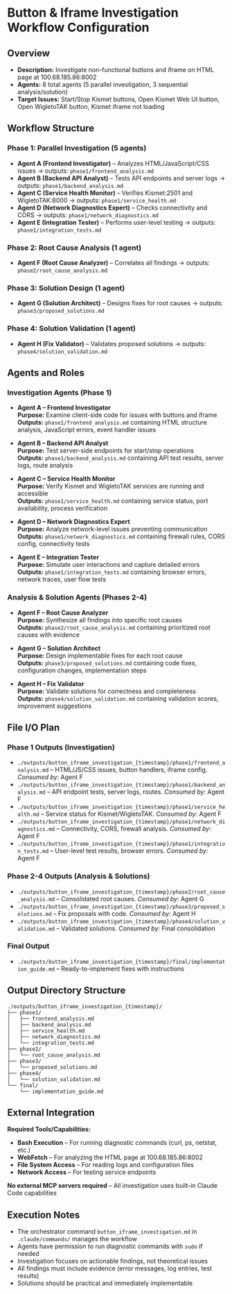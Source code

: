 # Button & Iframe Investigation Workflow Configuration

## Overview
- **Description:** Investigate non-functional buttons and iframe on HTML page at 100.68.185.86:8002
- **Agents:** 8 total agents (5 parallel investigation, 3 sequential analysis/solution)
- **Target Issues:** Start/Stop Kismet buttons, Open Kismet Web UI button, Open WigletoTAK button, Kismet iframe not loading

## Workflow Structure

### Phase 1: Parallel Investigation (5 agents)
- **Agent A (Frontend Investigator)** – Analyzes HTML/JavaScript/CSS issues → outputs: `phase1/frontend_analysis.md`
- **Agent B (Backend API Analyst)** – Tests API endpoints and server logs → outputs: `phase1/backend_analysis.md`
- **Agent C (Service Health Monitor)** – Verifies Kismet:2501 and WigletoTAK:8000 → outputs: `phase1/service_health.md`
- **Agent D (Network Diagnostics Expert)** – Checks connectivity and CORS → outputs: `phase1/network_diagnostics.md`
- **Agent E (Integration Tester)** – Performs user-level testing → outputs: `phase1/integration_tests.md`

### Phase 2: Root Cause Analysis (1 agent)
- **Agent F (Root Cause Analyzer)** – Correlates all findings → outputs: `phase2/root_cause_analysis.md`

### Phase 3: Solution Design (1 agent)
- **Agent G (Solution Architect)** – Designs fixes for root causes → outputs: `phase3/proposed_solutions.md`

### Phase 4: Solution Validation (1 agent)
- **Agent H (Fix Validator)** – Validates proposed solutions → outputs: `phase4/solution_validation.md`

## Agents and Roles

### Investigation Agents (Phase 1)

- **Agent A – Frontend Investigator**  
  **Purpose:** Examine client-side code for issues with buttons and iframe  
  **Outputs:** `phase1/frontend_analysis.md` containing HTML structure analysis, JavaScript errors, event handler issues

- **Agent B – Backend API Analyst**  
  **Purpose:** Test server-side endpoints for start/stop operations  
  **Outputs:** `phase1/backend_analysis.md` containing API test results, server logs, route analysis

- **Agent C – Service Health Monitor**  
  **Purpose:** Verify Kismet and WigletoTAK services are running and accessible  
  **Outputs:** `phase1/service_health.md` containing service status, port availability, process verification

- **Agent D – Network Diagnostics Expert**  
  **Purpose:** Analyze network-level issues preventing communication  
  **Outputs:** `phase1/network_diagnostics.md` containing firewall rules, CORS config, connectivity tests

- **Agent E – Integration Tester**  
  **Purpose:** Simulate user interactions and capture detailed errors  
  **Outputs:** `phase1/integration_tests.md` containing browser errors, network traces, user flow tests

### Analysis & Solution Agents (Phases 2-4)

- **Agent F – Root Cause Analyzer**  
  **Purpose:** Synthesize all findings into specific root causes  
  **Outputs:** `phase2/root_cause_analysis.md` containing prioritized root causes with evidence

- **Agent G – Solution Architect**  
  **Purpose:** Design implementable fixes for each root cause  
  **Outputs:** `phase3/proposed_solutions.md` containing code fixes, configuration changes, implementation steps

- **Agent H – Fix Validator**  
  **Purpose:** Validate solutions for correctness and completeness  
  **Outputs:** `phase4/solution_validation.md` containing validation scores, improvement suggestions

## File I/O Plan

### Phase 1 Outputs (Investigation)
- `./outputs/button_iframe_investigation_{timestamp}/phase1/frontend_analysis.md` – HTML/JS/CSS issues, button handlers, iframe config. *Consumed by:* Agent F
- `./outputs/button_iframe_investigation_{timestamp}/phase1/backend_analysis.md` – API endpoint tests, server logs, routes. *Consumed by:* Agent F  
- `./outputs/button_iframe_investigation_{timestamp}/phase1/service_health.md` – Service status for Kismet/WigletoTAK. *Consumed by:* Agent F
- `./outputs/button_iframe_investigation_{timestamp}/phase1/network_diagnostics.md` – Connectivity, CORS, firewall analysis. *Consumed by:* Agent F
- `./outputs/button_iframe_investigation_{timestamp}/phase1/integration_tests.md` – User-level test results, browser errors. *Consumed by:* Agent F

### Phase 2-4 Outputs (Analysis & Solutions)
- `./outputs/button_iframe_investigation_{timestamp}/phase2/root_cause_analysis.md` – Consolidated root causes. *Consumed by:* Agent G
- `./outputs/button_iframe_investigation_{timestamp}/phase3/proposed_solutions.md` – Fix proposals with code. *Consumed by:* Agent H
- `./outputs/button_iframe_investigation_{timestamp}/phase4/solution_validation.md` – Validated solutions. *Consumed by:* Final consolidation

### Final Output
- `./outputs/button_iframe_investigation_{timestamp}/final/implementation_guide.md` – Ready-to-implement fixes with instructions

## Output Directory Structure

```
./outputs/button_iframe_investigation_{timestamp}/
├── phase1/
│   ├── frontend_analysis.md
│   ├── backend_analysis.md
│   ├── service_health.md
│   ├── network_diagnostics.md
│   └── integration_tests.md
├── phase2/
│   └── root_cause_analysis.md
├── phase3/
│   └── proposed_solutions.md
├── phase4/
│   └── solution_validation.md
└── final/
    └── implementation_guide.md
```

## External Integration

**Required Tools/Capabilities:**
- **Bash Execution** – For running diagnostic commands (curl, ps, netstat, etc.)
- **WebFetch** – For analyzing the HTML page at 100.68.185.86:8002
- **File System Access** – For reading logs and configuration files
- **Network Access** – For testing service endpoints

**No external MCP servers required** – All investigation uses built-in Claude Code capabilities

## Execution Notes

- The orchestrator command `button_iframe_investigation.md` in `.claude/commands/` manages the workflow
- Agents have permission to run diagnostic commands with `sudo` if needed
- Investigation focuses on actionable findings, not theoretical issues
- All findings must include evidence (error messages, log entries, test results)
- Solutions should be practical and immediately implementable